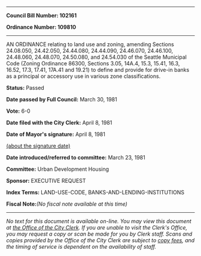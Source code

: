 

********

**Council Bill Number: 102161**
   
**Ordinance Number: 109810**
********

 AN ORDINANCE relating to land use and zoning, amending Sections 24.08.050, 24.42.050, 24.44.080, 24.44.090, 24.46.070, 24.46.100, 24.48.060, 24.48.070, 24.50.080, and 24.54.030 of the Seattle Municipal Code (Zoning Ordinance 86300, Sections 3.05, 14A.4, 15.3, 15.41, 16.3, 16.52, 17.3, 17.41, 17A.41 and 19.21) to define and provide for drive-in banks as a principal or accessory use in various zone classifications.

**Status:** Passed
   
**Date passed by Full Council:** March 30, 1981
   
**Vote:** 6-0
   
**Date filed with the City Clerk:** April 8, 1981
   
**Date of Mayor's signature:** April 8, 1981
   
[(about the signature date)](/~public/approvaldate.htm)
   
   
   
**Date introduced/referred to committee:** March 23, 1981
   
**Committee:** Urban Development Housing
   
**Sponsor:** EXECUTIVE REQUEST
   
   
**Index Terms:** LAND-USE-CODE, BANKS-AND-LENDING-INSTITUTIONS

**Fiscal Note:**_(No fiscal note available at this time)_
********

_No text for this document is available on-line. You may view this document at [the Office of the City Clerk](http://www.seattle.gov/leg/clerk/contactUs.htm). If you are unable to visit the Clerk's Office, you may request a copy or scan be made for you by Clerk staff. Scans and copies provided by the Office of the City Clerk are subject to [copy fees](http://clerk.seattle.gov/~public/clerkfees.htm), and the timing of service is dependent on the availability of staff._

